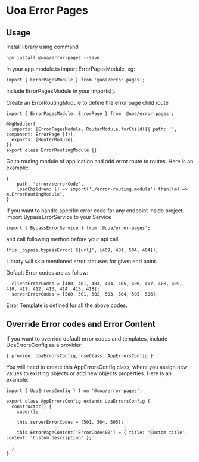 # Uoa Error Pages

## Usage

Install library using command

```
npm install @uoa/error-pages --save
```

In your app.module.ts import ErrorPagesModule, eg:

`import { ErrorPagesModule } from '@uoa/error-pages';`

Include ErrorPagesModule in your imports[].

Create an ErrorRoutingModule to define the error page child route

```
import { ErrorPagesModule, ErrorPage } from '@uoa/error-pages';

@NgModule({
  imports: [ErrorPagesModule, RouterModule.forChild([{ path: '', component: ErrorPage }])],
  exports: [RouterModule],
})
export class ErrorRoutingModule {}
```

Go to routing module of application and add error route to routes. Here is an example:

```
{
    path: 'error/:errorCode',
    loadChildren: () => import('./error-routing.module').then((m) => m.ErrorRoutingModule),
}
```

If you want to handle specific error code for any endpoint inside project. import BypassErrorService to your Service

`import { BypassErrorService } from '@uoa/error-pages';`

and call following method before your api call:

`this._bypass.bypassError('${url}', [409, 401, 504, 404]);`

Library will skip mentioned error statuses for given end point.

Default Error codes are as follow:

```
  clientErrorCodes = [400, 401, 403, 404, 405, 406, 407, 408, 409, 410, 411, 412, 413, 414, 415, 418];
  serverErrorCodes = [500, 501, 502, 503, 504, 505, 506];
```

Error Template is defined for all the above codes.

## Override Error codes and Error Content

If you want to override default error codes and templates, include UoaErrorsConfig as a provider:

`{ provide: UoaErrorsConfig, useClass: AppErrorsConfig }`

You will need to create this AppErrorsConfig class, where you assign new values to existing objects or add new objects properties. Here is an example:

```
import { UoaErrorsConfig } from '@uoa/error-pages';

export class AppErrorsConfig extends UoaErrorsConfig {
  constructor() {
    super();

    this.serverErrorCodes = [501, 504, 505];

    this.ErrorPageContent['ErrorCode400'] = { title: 'Custom title', content: 'Custom description' };

  }
}

```
